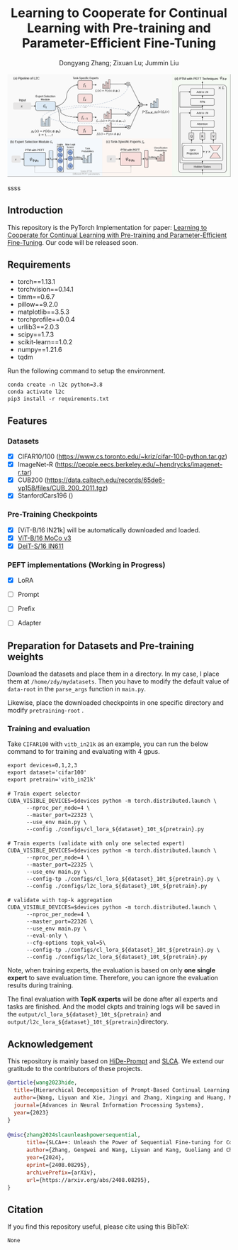 <div align="center">
  
  <div>
  <h1>Learning to Cooperate for Continual Learning with Pre-training and Parameter-Efficient Fine-Tuning</h1>
  </div>
  <div>
      Dongyang Zhang; Zixuan Lu; Jummin Liu
  </div>
  <br/>
</div>

<img src=".\resources\overview.png">  


ssss
## Introduction
This repository is the PyTorch Implementation for paper: 
[Learning to Cooperate for Continual Learning with Pre-training and Parameter-Efficient Fine-Tuning]().
Our code will be released soon.

## Requirements
- torch==1.13.1
- torchvision==0.14.1
- timm==0.6.7
- pillow==9.2.0
- matplotlib==3.5.3
- torchprofile==0.0.4
- urllib3==2.0.3
- scipy==1.7.3
- scikit-learn==1.0.2
- numpy==1.21.6
- tqdm

Run the following command to setup the environment.
```
conda create -n l2c python=3.8
conda activate l2c
pip3 install -r requirements.txt
```

## Features
### Datasets
- [x] CIFAR10/100 (https://www.cs.toronto.edu/~kriz/cifar-100-python.tar.gz)
- [x] ImageNet-R (https://people.eecs.berkeley.edu/~hendrycks/imagenet-r.tar)
- [x] CUB200 (https://data.caltech.edu/records/65de6-vp158/files/CUB_200_2011.tgz)
- [x] StanfordCars196 ()

### Pre-Training Checkpoints
- [x] [ViT-B/16 IN21k] will be automatically downloaded and loaded.
- [x] [ViT-B/16 MoCo v3]()
- [x] [DeiT-S/16 IN611]()

### PEFT implementations (Working in Progress)
- [x] LoRA
- [ ] Prompt 
- [ ] Prefix
- [ ] Adapter


## Preparation for Datasets and Pre-training weights
Download the datasets and place them in a directory. In my case, I place them at ```/home/zdy/mydatasets```.
Then you have to modify the default value of ```data-root``` in the `parse_args` function in `main.py`.

Likewise, place the downloaded checkpoints in one specific directory and modify ```pretraining-root``` .

### Training and evaluation
Take ```CIFAR100``` with ```vitb_in21k``` as an example, you can run the below command to for training and evaluating with 4 gpus.

```
export devices=0,1,2,3
export dataset='cifar100'
export pretrain='vitb_in21k'

# Train expert selector
CUDA_VISIBLE_DEVICES=$devices python -m torch.distributed.launch \
      --nproc_per_node=4 \
      --master_port=22323 \
      --use_env main.py \
      --config ./configs/cl_lora_${dataset}_10t_${pretrain}.py

# Train experts (validate with only one selected expert)
CUDA_VISIBLE_DEVICES=$devices python -m torch.distributed.launch \
      --nproc_per_node=4 \
      --master_port=22325 \
      --use_env main.py \
      --config-tp ./configs/cl_lora_${dataset}_10t_${pretrain}.py \
      --config ./configs/l2c_lora_${dataset}_10t_${pretrain}.py

# validate with top-k aggregation
CUDA_VISIBLE_DEVICES=$devices python -m torch.distributed.launch \
      --nproc_per_node=4 \
      --master_port=22326 \
      --use_env main.py \
      --eval-only \
      --cfg-options topk_val=5\
      --config-tp ./configs/cl_lora_${dataset}_10t_${pretrain}.py \
      --config ./configs/l2c_lora_${dataset}_10t_${pretrain}.py
```
Note, when training experts, the evaluation is based on only **one single expert** to save evaluation time.
Therefore, you can ignore the evaluation results during training.

The final evaluation with **TopK experts** will be done after all experts and tasks are finished. 
And the model ckpts and training logs will be saved in the ```output/cl_lora_${dataset}_10t_${pretrain}``` and ```output/l2c_lora_${dataset}_10t_${pretrain}```directory.

## Acknowledgement
This repository is mainly based on [HiDe-Prompt](https://github.com/thu-ml/HiDe-Prompt) and [SLCA](https://github.com/GengDavid/SLCA). We extend our gratitude to the contributors of these projects.
```bibtex
@article{wang2023hide,
  title={Hierarchical Decomposition of Prompt-Based Continual Learning: Rethinking Obscured Sub-optimality},
  author={Wang, Liyuan and Xie, Jingyi and Zhang, Xingxing and Huang, Mingyi and Su, Hang and Zhu, Jun},
  journal={Advances in Neural Information Processing Systems},
  year={2023}
}

@misc{zhang2024slcaunleashpowersequential,
      title={SLCA++: Unleash the Power of Sequential Fine-tuning for Continual Learning with Pre-training}, 
      author={Zhang, Gengwei and Wang, Liyuan and Kang, Guoliang and Chen, Ling and Wei, Yunchao},
      year={2024},
      eprint={2408.08295},
      archivePrefix={arXiv},
      url={https://arxiv.org/abs/2408.08295}, 
}
```
## Citation
If you find this repository useful, please cite using this BibTeX:
```
None
```